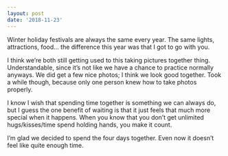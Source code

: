 ```yaml
---
layout: post
date: '2018-11-23'
---
```


Winter holiday festivals are always the same every year. The same lights, attractions, food… the difference this year was that I got to go with you.

I think we’re both still getting used to this taking pictures together thing. Understandable, since it’s not like we have a chance to practice normally anyways. We did get a few nice photos; I think we look good together. Took a while though, because only one person knew how to take photos properly. 

I know I wish that spending time together is something we can always do, but I guess the one benefit of waiting is that it just feels that much more special when it happens. When you know that you don’t get unlimited hugs/kisses/time spend holding hands, you make it count.

I’m glad we decided to spend the four days together. Even now it doesn’t feel like quite enough time.